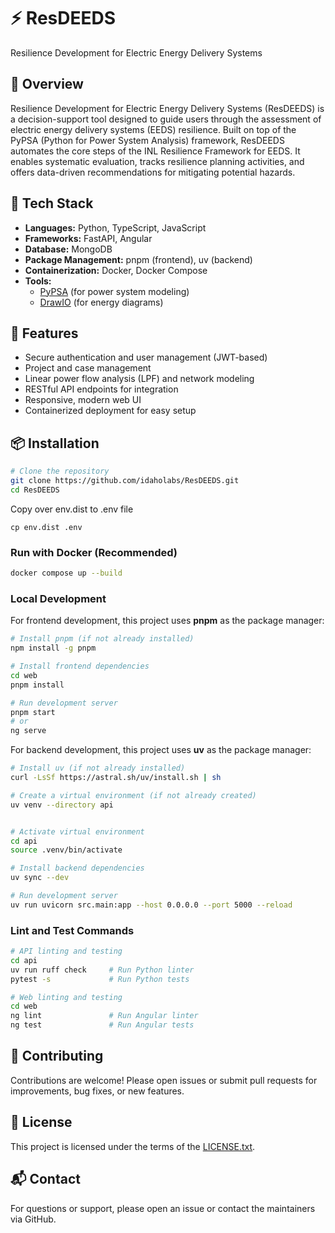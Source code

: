 # ⚡ ResDEEDS

Resilience Development for Electric Energy Delivery Systems

## 🧠 Overview

Resilience Development for Electric Energy Delivery Systems (ResDEEDS) is a decision-support tool designed to guide users through the assessment of electric energy delivery systems (EEDS) resilience. Built on top of the PyPSA (Python for Power System Analysis) framework, ResDEEDS automates the core steps of the INL Resilience Framework for EEDS. It enables systematic evaluation, tracks resilience planning activities, and offers data-driven recommendations for mitigating potential hazards.

## 🔧 Tech Stack

- **Languages:** Python, TypeScript, JavaScript
- **Frameworks:** FastAPI, Angular
- **Database:** MongoDB
- **Package Management:** pnpm (frontend), uv (backend)
- **Containerization:** Docker, Docker Compose
- **Tools:**
  - [PyPSA](https://pypsa.readthedocs.io/) (for power system modeling)
  - [DrawIO](https://github.com/jgraph/drawio) (for energy diagrams)

## 🚀 Features

- Secure authentication and user management (JWT-based)
- Project and case management
- Linear power flow analysis (LPF) and network modeling
- RESTful API endpoints for integration
- Responsive, modern web UI
- Containerized deployment for easy setup

## 📦 Installation

```bash
# Clone the repository
git clone https://github.com/idaholabs/ResDEEDS.git
cd ResDEEDS
```

Copy over env.dist to .env file

`cp env.dist .env`

### Run with Docker (Recommended)

```bash
docker compose up --build
```

### Local Development

For frontend development, this project uses **pnpm** as the package manager:

```bash
# Install pnpm (if not already installed)
npm install -g pnpm

# Install frontend dependencies
cd web
pnpm install

# Run development server
pnpm start
# or
ng serve
```

For backend development, this project uses **uv** as the package manager:

```bash
# Install uv (if not already installed)
curl -LsSf https://astral.sh/uv/install.sh | sh

# Create a virtual environment (if not already created)
uv venv --directory api


# Activate virtual environment
cd api
source .venv/bin/activate

# Install backend dependencies
uv sync --dev

# Run development server
uv run uvicorn src.main:app --host 0.0.0.0 --port 5000 --reload
```

### Lint and Test Commands

```bash
# API linting and testing
cd api
uv run ruff check     # Run Python linter
pytest -s             # Run Python tests

# Web linting and testing
cd web
ng lint               # Run Angular linter
ng test               # Run Angular tests
```


## 🤝 Contributing

Contributions are welcome! Please open issues or submit pull requests for improvements, bug fixes, or new features.

## 📄 License

This project is licensed under the terms of the [LICENSE.txt](LICENSE.txt).

## 📬 Contact

For questions or support, please open an issue or contact the maintainers via GitHub.
